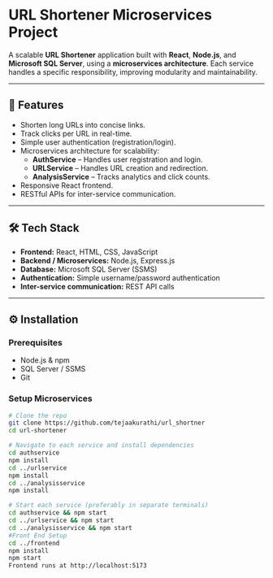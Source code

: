 # URL Shortener Microservices Project

A scalable **URL Shortener** application built with **React**, **Node.js**, and **Microsoft SQL Server**, using a **microservices architecture**. Each service handles a specific responsibility, improving modularity and maintainability.

---

## 🚀 Features

- Shorten long URLs into concise links.
- Track clicks per URL in real-time.
- Simple user authentication (registration/login).
- Microservices architecture for scalability:
  - **AuthService** – Handles user registration and login.
  - **URLService** – Handles URL creation and redirection.
  - **AnalysisService** – Tracks analytics and click counts.
- Responsive React frontend.
- RESTful APIs for inter-service communication.

---

## 🛠️ Tech Stack

- **Frontend:** React, HTML, CSS, JavaScript
- **Backend / Microservices:** Node.js, Express.js
- **Database:** Microsoft SQL Server (SSMS)
- **Authentication:** Simple username/password authentication
- **Inter-service communication:** REST API calls

---

## ⚙️ Installation

### Prerequisites

- Node.js & npm
- SQL Server / SSMS
- Git

### Setup Microservices

```bash
# Clone the repo
git clone https://github.com/tejaakurathi/url_shortner
cd url-shortener

# Navigate to each service and install dependencies
cd authservice
npm install
cd ../urlservice
npm install
cd ../analysisservice
npm install

# Start each service (preferably in separate terminals)
cd authservice && npm start
cd ../urlservice && npm start
cd ../analysisservice && npm start
#Front End Setup
cd ../frontend
npm install
npm start
Frontend runs at http://localhost:5173
```

